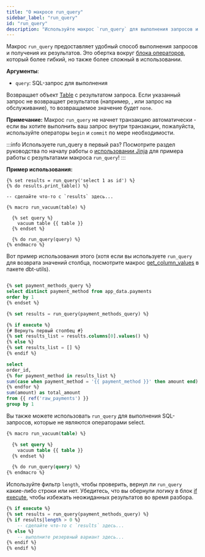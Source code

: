 ```yaml
---
title: "О макросе run_query"
sidebar_label: "run_query"
id: "run_query"
description: "Используйте макрос `run_query` для выполнения запросов и получения результатов."
---
```


Макрос `run_query` предоставляет удобный способ выполнения запросов и получения их результатов. Это обертка вокруг [блока операторов](/reference/dbt-jinja-functions/statement-blocks), который более гибкий, но также более сложный в использовании.

__Аргументы__:
 * `query`: SQL-запрос для выполнения

Возвращает объект [Table](https://agate.readthedocs.io/page/api/table.html) с результатом запроса. Если указанный запрос не возвращает результатов (например, <Term id="ddl" />, <Term id="dml" /> или запрос на обслуживание), то возвращаемое значение будет `none`.

**Примечание:** Макрос `run_query` не начнет транзакцию автоматически - если вы хотите выполнить ваш запрос внутри транзакции, пожалуйста, используйте операторы `begin` и `commit` по мере необходимости.

:::info Используете run_query в первый раз?
Посмотрите раздел руководства по началу работы о [использовании Jinja](/guides/using-jinja#dynamically-retrieve-the-list-of-payment-methods) для примера работы с результатами макроса `run_query`!
:::

**Пример использования:**

<File name='models/my_model.sql'>

```jinja2
{% set results = run_query('select 1 as id') %}
{% do results.print_table() %}

-- сделайте что-то с `results` здесь...
```

</File>



<File name='macros/run_grants.sql'>

```jinja2
{% macro run_vacuum(table) %}

  {% set query %}
    vacuum table {{ table }}
  {% endset %}

  {% do run_query(query) %}
{% endmacro %}
```

</File>

Вот пример использования этого (хотя если вы используете `run_query` для возврата значений столбца, посмотрите макрос [get_column_values](https://github.com/dbt-labs/dbt-utils#get_column_values-source) в пакете dbt-utils).

<File name='models/my_model.sql'>

```sql

{% set payment_methods_query %}
select distinct payment_method from app_data.payments
order by 1
{% endset %}

{% set results = run_query(payment_methods_query) %}

{% if execute %}
{# Вернуть первый столбец #}
{% set results_list = results.columns[0].values() %}
{% else %}
{% set results_list = [] %}
{% endif %}

select
order_id,
{% for payment_method in results_list %}
sum(case when payment_method = '{{ payment_method }}' then amount end) as {{ payment_method }}_amount,
{% endfor %}
sum(amount) as total_amount
from {{ ref('raw_payments') }}
group by 1

```
</File>


Вы также можете использовать `run_query` для выполнения SQL-запросов, которые не являются операторами select.

<File name='macros/run_vacuum.sql'>

```sql
{% macro run_vacuum(table) %}

  {% set query %}
    vacuum table {{ table }}
  {% endset %}

  {% do run_query(query) %}
{% endmacro %}
```

</File>


Используйте фильтр `length`, чтобы проверить, вернул ли `run_query` какие-либо строки или нет. Убедитесь, что вы обернули логику в блок [if execute](/reference/dbt-jinja-functions/execute), чтобы избежать неожиданных результатов во время разбора. 

```sql
{% if execute %}
{% set results = run_query(payment_methods_query) %}
{% if results|length > 0 %}
  	-- сделайте что-то с `results` здесь...
{% else %}
    -- выполните резервный вариант здесь...
{% endif %}
{% endif %}
```